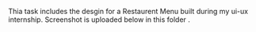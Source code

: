 Thia task includes the desgin for a Restaurent Menu built during my ui-ux internship.
Screenshot is uploaded below in this folder .
